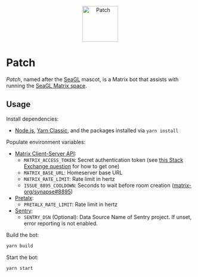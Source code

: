 <p align="center" width="100%"><img alt="Patch" src="./avatar.png" width="96" /></p>

# Patch

*Patch*, named after the [SeaGL] mascot, is a Matrix bot that assists with running the [SeaGL Matrix space].

## Usage

Install dependencies:

  - [Node.js], [Yarn Classic], and the packages installed via `yarn install`

Populate environment variables:

  - [Matrix Client-Server API]:
    - `MATRIX_ACCESS_TOKEN`: Secret authentication token (see [this Stack Exchange question] for how to get one)
    - `MATRIX_BASE_URL`: Homeserver base URL
    - `MATRIX_RATE_LIMIT`: Rate limit in hertz
    - `ISSUE_8895_COOLDOWN`: Seconds to wait before room creation ([matrix-org/synapse#8895])
  - [Pretalx]:
    - `PRETALX_RATE_LIMIT`: Rate limit in hertz
  - [Sentry]:
    - `SENTRY_DSN` (Optional): Data Source Name of Sentry project. If unset, error reporting is not enabled.

Build the bot:

```bash
yarn build
```

Start the bot:

```bash
yarn start
```

[Matrix Client-Server API]: https://spec.matrix.org/v1.4/client-server-api/
[this Stack Exchange question]: https://webapps.stackexchange.com/q/131056/19769
[matrix-org/synapse#8895]: https://github.com/matrix-org/synapse/issues/8895
[Node.js]: https://nodejs.org/
[Pretalx]: https://pretalx.seagl.org/
[SeaGL]: https://seagl.org/
[SeaGL Matrix space]: https://seagl.org/meet
[Sentry]: https://sentry.io/
[Yarn Classic]: https://classic.yarnpkg.com/
